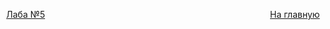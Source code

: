 















[//]: # (к оглавлению и на прочие лабы)
<div style="position: absolute; bottom: 15px; left: 10px">
    <a style="text-align: right" href="lab-5.html">Лаба №5</a>
</div>
<div style="position: absolute; bottom: 15px; left: 45%">
    <a href="../../secondcourse.html">На главную</a>
</div>
<div style="position: absolute; bottom: 15px; right: 10px">
</div>